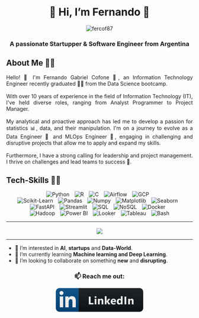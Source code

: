 <h1 align="center">👋 Hi, I’m Fernando 👋</h1>
<p align="center"> <img src="https://komarev.com/ghpvc/?username=fercof87&label=Profile%20views&color=0e75b6&style=flat" alt="fercof87" /> </p>
<h3 align="center">A passionate Startupper & Software Engineer from Argentina</h3>

<h2>About Me 👨‍💻</h2>
<p align="justify">
  Hello! 👋 I'm Fernando Gabriel Cofone 🤵, an Information Technology Engineer recently graduated 👨‍🎓 from the Data Science bootcamp.<br><br>
  With over 10 years of experience in the field of Information Technology (IT), I've held diverse roles, ranging from Analyst Programmer to Project Manager.<br><br>
  My analytical and proactive approach has led me to develop a passion for statistics 📊, data, and their manipulation. I'm on a journey to evolve as a Data Engineer 🔧 and MLOps Engineer 🤖, engaging in challenging and disruptive projects that allow me to apply and expand my skills.<br><br>
  Furthermore, I have a strong calling for leadership and project management. I thrive on challenges and lead teams to success 🌟. <br>
</p>

<h2>Tech-Skills 👨‍🚀</h2>
<div align="center" style="margin-bottom: 10px">
  <img src="https://img.shields.io/badge/Python-3776AB?logo=python&logoColor=white" alt="Python" style="max-width: 100%; margin-right: 10px;">
  <img src="https://img.shields.io/badge/R-276DC3?logo=r&logoColor=white" alt="R" style="max-width: 100%; margin-right: 10px;">
  <img src="https://img.shields.io/badge/C-A8B9CC?logo=c&logoColor=white" alt="C" style="max-width: 100%; margin-right: 10px;">
  <img src="https://img.shields.io/badge/Airflow-017CEE?logo=apache-airflow&logoColor=white" alt="Airflow" style="max-width: 100%; margin-right: 10px;">
  <img src="https://img.shields.io/badge/GCP-4285F4?logo=google-cloud&logoColor=white" alt="GCP" style="max-width: 100%; margin-right: 10px;">
  <br>
  <img src="https://img.shields.io/badge/Scikit_Learn-F7931E?logo=scikit-learn&logoColor=white" alt="Scikit-Learn" style="max-width: 100%; margin-right: 10px;">
  <img src="https://img.shields.io/badge/Pandas-150458?logo=pandas&logoColor=white" alt="Pandas" style="max-width: 100%; margin-right: 10px;">
  <img src="https://img.shields.io/badge/Numpy-013243?logo=numpy&logoColor=white" alt="Numpy" style="max-width: 100%; margin-right: 10px;">
  <img src="https://img.shields.io/badge/Matplotlib-3776AB?logo=python&logoColor=white" alt="Matplotlib" style="max-width: 100%; margin-right: 10px;">
  <img src="https://img.shields.io/badge/Seaborn-3776AB?logo=python&logoColor=white" alt="Seaborn" style="max-width: 100%; margin-right: 10px;">
  <br>
  <img src="https://img.shields.io/badge/FastAPI-009688?logo=fastapi&logoColor=white" alt="FastAPI" style="max-width: 100%; margin-right: 10px;">
  <img src="https://img.shields.io/badge/Streamlit-FF4B4B?logo=streamlit&logoColor=white" alt="Streamlit" style="max-width: 100%; margin-right: 10px;">
  <img src="https://img.shields.io/badge/SQL-4479A1?logo=sql&logoColor=white" alt="SQL" style="max-width: 100%; margin-right: 10px;">
  <img src="https://img.shields.io/badge/NoSQL-4DB33D?logo=mongodb&logoColor=white" alt="NoSQL" style="max-width: 100%; margin-right: 10px;">
  <img src="https://img.shields.io/badge/Docker-2496ED?logo=docker&logoColor=white" alt="Docker" style="max-width: 100%; margin-right: 10px;">
  <br>
  <img src="https://img.shields.io/badge/Hadoop-FC6526?logo=apache-hadoop&logoColor=white" alt="Hadoop" style="max-width: 100%; margin-right: 10px;">
  <img src="https://img.shields.io/badge/Power_BI-F2C811?logo=power-bi&logoColor=white" alt="Power BI" style="max-width: 100%; margin-right: 10px;">
  <img src="https://img.shields.io/badge/Looker-0051AB?logo=looker&logoColor=white" alt="Looker" style="max-width: 100%; margin-right: 10px;">
  <img src="https://img.shields.io/badge/Tableau-E97627?logo=tableau&logoColor=white" alt="Tableau" style="max-width: 100%; margin-right: 10px;">
  <img src="https://img.shields.io/badge/Bash-4EAA25?logo=gnu-bash&logoColor=white" alt="Bash" style="max-width: 100%;">
</div>
<hr />

<div align="center">
  <a href="https://github.com/fercof87/github-readme-stats">
      <img height=200 align="center" src="https://github-readme-stats.vercel.app/api?username=fercof87&theme=tokyonight" />
  </a>
</div>

<hr />

- 👀 I’m interested in **AI**, **startups** and **Data-World**.
- 🤖 I’m currently learning **Machine learning and Deep Learning**.
- 💪 I’m looking to collaborate on something **new** and **disrupting**.

<h3 align="center">📫 Reach me out:</h3>
<div align="center">
  <a href="https://www.linkedin.com/in/fercof87/">
    <img src="https://github.com/MikeCodesDotNET/ColoredBadges/raw/master/svg/social/linkedin.svg" alt="linkedin" style="max-width: 100%;">
  </a>
</div>

<!--
**fercof87/fercof87** is a ✨ _special_ ✨ repository because its `README.md` (this file) appears on your GitHub profile. 
-->
